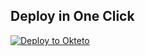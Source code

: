 
## Deploy in One Click

[![Deploy to Okteto](https://okteto.com/develop-okteto.svg)](https://cloud.okteto.com/deploy?repository=https://github.com/Gaelper/repin)

